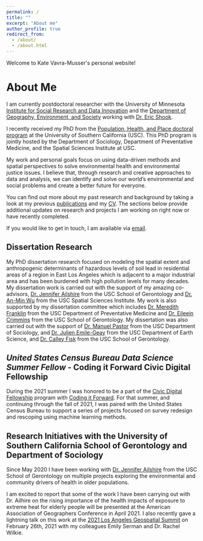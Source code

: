 ```yaml
---
permalink: /
title: ""
excerpt: "About me"
author_profile: true
redirect_from: 
  - /about/
  - /about.html
---
```


Welcome to Kate Vavra-Musser's personal website!

About Me
======

I am currently postdoctoral researcher with the University of Minnesota [Institute for Social Research and Data Innovation](https://isrdi.umn.edu/) and the [Department of Geography, Environment, and Society](https://cla.umn.edu/geography) working with [Dr. Eric Shook](https://www.linkedin.com/in/eshook/).

I recently received my PhD from the [Population, Health, and Place doctoral program]( https://spatial.usc.edu/ph-d-in-population) at the University of Southern California (USC).  This PhD program is jointly hosted by the Department of Sociology, Department of Preventative Medicine, and the Spatial Sciences Institute at USC.

My work and personal goals focus on using data-driven methods and spatial perspectives to solve environmental health and environmental justice issues.  I believe that, through research and creative approaches to data and analysis, we can identify and solve our world’s environmental and social problems and create a better future for everyone.

You can find out more about my past research and background by taking a look at my previous [publications](https://vavramusser.github.io/publications) and my [CV]( https://vavramusser.github.io/cv). The sections below provide additional updates on research and projects I am working on right now or have recently completed.

If you would like to get in touch, I am available via [email](vavramusser@gmail.com).


**Dissertation Research**
------
My PhD dissertation research focused on modeling the spatial extent and anthropogenic determinants of hazardous levels of soil lead in residential areas of a region in East Los Angeles which is adjacent to a major industrial area and has been burdened with high pollution levels for many decades.  My dissertation work is carried out with the support of my amazing co-advisors, [Dr. Jennifer Ailshire]([https://keck.usc.edu/faculty-search/jill-johnston](https://gero.usc.edu/faculty/ailshire/)) from the USC School of Gerontology and [Dr. An-Min Wu](https://spatial.usc.edu/team-view/an-min-wu/) from the USC Spatial Sciences Institute.  My work is also supported by my dissertation committee which includes [Dr. Meredith Franklin](https://keck.usc.edu/faculty-search/meredith-franklin) from the USC Department of Preventative Medicine and [Dr. Eileein Crimmins](https://gero.usc.edu/faculty/crimmins/) from the USC School of Gerontology.  My dissertation was also carried out with the support of [Dr. Manuel Pastor](https://dornsife.usc.edu/pere/pastor) from the USC Department of Sociology, and [Dr. Julien Emile-Geay](https://dornsife.usc.edu/cf/faculty-and-staff/faculty.cfm?pid=1023062) from the USC Department of Earth Science, and [Dr. Calley Fisk](https://www.linkedin.com/in/calleyfisk/) from the USC School of Gerontology.


***United States Census Bureau Data Science Summer Fellow* - Coding it Forward Civic Digital Fellowship**
------
During the 2021 summer I was honored to be a part of the [Civic Digital Fellowship](https://www.codingitforward.com/civic-digital-fellowship) program with [Coding it Forward](https://www.codingitforward.com).  For that summer, and continuing through the fall of 2021, I was paired with the United States Census Bureau to support a series of projects focused on survey redesign and rescoping using machine learning methods.


**Research Initiatives with the University of Southern California School of Gerontology and Department of Sociology**
------
Since May 2020 I have been working with [Dr. Jennifer Ailshire](https://gero.usc.edu/faculty/ailshire) from the USC School of Gerontology on multiple projects exploring the environmental and community drivers of health in older populations.

I am excited to report that some of the work I have been carrying out with Dr. Ailhire on the rising importance of the health impacts of exposure to extreme heat for elderly people will be presented at the American Association of Geographers Conference in April 2021.  I also recently gave a lightning talk on this work at the [2021 Los Angeles Geospatial Summit](https://spatial.usc.edu/los-angeles-geospatial-summit-events) on February 26th, 2021 with my colleagues Emily Serman and Dr. Rachel Wilkie.
